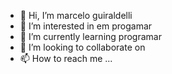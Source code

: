 - 👋 Hi, I’m marcelo guiraldelli
- 👀 I’m interested in em progamar
- 🌱 I’m currently learning programar
- 💞️ I’m looking to collaborate on 
- 📫 How to reach me ...

<!---
marcelog1511/marcelog1511 is a ✨ special ✨ repository because its `README.md` (this file) appears on your GitHub profile.
You can click the Preview link to take a look at your changes.
--->
